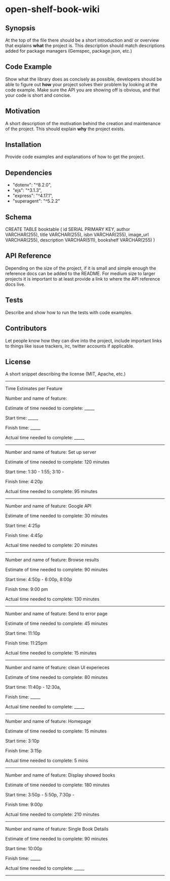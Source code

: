 # open-shelf-book-wiki

## Synopsis

At the top of the file there should be a short introduction and/ or overview that explains **what** the project is. This description should match descriptions added for package managers (Gemspec, package.json, etc.)

## Code Example

Show what the library does as concisely as possible, developers should be able to figure out **how** your project solves their problem by looking at the code example. Make sure the API you are showing off is obvious, and that your code is short and concise.

## Motivation

A short description of the motivation behind the creation and maintenance of the project. This should explain **why** the project exists.

## Installation

Provide code examples and explanations of how to get the project.

## Dependencies
- "dotenv": "^8.2.0",
- "ejs": "^3.1.3",
- "express": "^4.17.1",
- "superagent": "^5.2.2"

## Schema
CREATE TABLE booktable (
  id SERIAL PRIMARY KEY,
  author VARCHAR(255),
  title VARCHAR(255),
  isbn VARCHAR(255),
  image_url VARCHAR(255),
  description VARCHAR(511),
  bookshelf VARCHAR(255)
)

## API Reference

Depending on the size of the project, if it is small and simple enough the reference docs can be added to the README. For medium size to larger projects it is important to at least provide a link to where the API reference docs live.

## Tests

Describe and show how to run the tests with code examples.

## Contributors

Let people know how they can dive into the project, include important links to things like issue trackers, irc, twitter accounts if applicable.

## License

A short snippet describing the license (MIT, Apache, etc.)
___
Time Estimates per Feature

Number and name of feature: 

Estimate of time needed to complete: _____

Start time: _____

Finish time: _____

Actual time needed to complete: _____
________________________________________________________

Number and name of feature: Set up server

Estimate of time needed to complete: 120 minutes

Start time: 1:30 - 1:55; 3:10 -

Finish time: 4:20p

Actual time needed to complete: 95 minutes
________________________________________________________
Number and name of feature: Google API

Estimate of time needed to complete: 30 minutes

Start time: 4:25p

Finish time: 4:45p

Actual time needed to complete: 20 minutes
________________________________________________________
Number and name of feature: Browse results

Estimate of time needed to complete: 90 minutes

Start time: 4:50p - 6:00p, 8:00p

Finish time: 9:00 pm

Actual time needed to complete: 130 minutes
________________________________________________________
Number and name of feature: Send to error page

Estimate of time needed to complete: 45 minutes

Start time: 11:10p

Finish time: 11:25pm

Actual time needed to complete: 15 minutes
________________________________________________________
Number and name of feature: clean UI experieces

Estimate of time needed to complete: 80 minutes

Start time: 11:40p - 12:30a, 

Finish time: _____

Actual time needed to complete: _____
________________________________________________________

Number and name of feature: Homepage 

Estimate of time needed to complete: 15 minutes

Start time: 3:10p

Finish time: 3:15p

Actual time needed to complete: 5 mins
________________________________________________________

Number and name of feature: Display showed books

Estimate of time needed to complete: 180 minutes

Start time: 3:50p - 5:50p, 7:30p -

Finish time: 9:00p

Actual time needed to complete: 210 minutes
________________________________________________________
Number and name of feature: Single Book Details

Estimate of time needed to complete: 90 minutes

Start time: 10:00p

Finish time: _____

Actual time needed to complete: _____
________________________________________________________